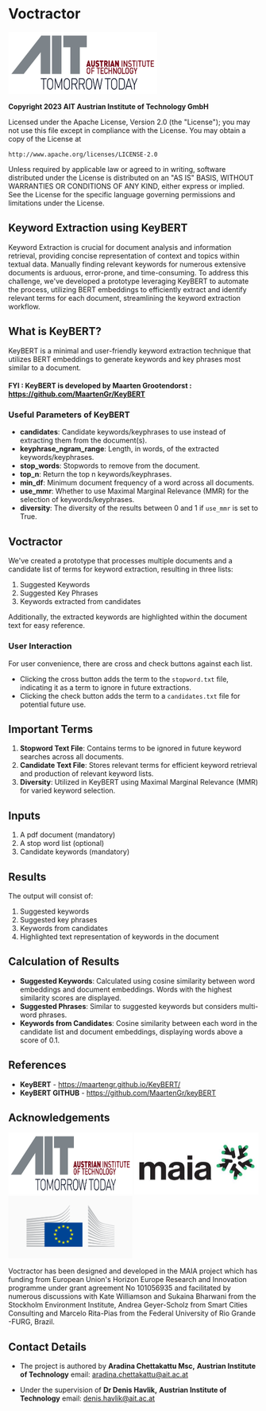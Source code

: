 # Voctractor
<a href="https://www.ait.ac.at/en/" ><img src="https://github.com/ChettakattuA/Voctractor/blob/main/static/Documents/logos/ait.jpg?raw=true" alt="Sample Image" width="300" height="125"></a>

**Copyright 2023 AIT Austrian Institute of Technology GmbH**

Licensed under the Apache License, Version 2.0 (the "License");
you may not use this file except in compliance with the License.
You may obtain a copy of the License at

    http://www.apache.org/licenses/LICENSE-2.0

Unless required by applicable law or agreed to in writing, software
distributed under the License is distributed on an "AS IS" BASIS,
WITHOUT WARRANTIES OR CONDITIONS OF ANY KIND, either express or implied.
See the License for the specific language governing permissions and
limitations under the License.

## Keyword Extraction using KeyBERT

Keyword Extraction is crucial for document analysis and information retrieval, providing concise representation of context and topics within textual data. Manually finding relevant keywords for numerous extensive documents is arduous, error-prone, and time-consuming. To address this challenge, we've developed a prototype leveraging KeyBERT to automate the process, utilizing BERT embeddings to efficiently extract and identify relevant terms for each document, streamlining the keyword extraction workflow.

## What is KeyBERT?

KeyBERT is a minimal and user-friendly keyword extraction technique that utilizes BERT embeddings to generate keywords and key phrases most similar to a document.
#### FYI : KeyBERT is developed by Maarten Grootendorst : https://github.com/MaartenGr/KeyBERT 

### Useful Parameters of KeyBERT

- **candidates**: Candidate keywords/keyphrases to use instead of extracting them from the document(s).
- **keyphrase_ngram_range**: Length, in words, of the extracted keywords/keyphrases.
- **stop_words**: Stopwords to remove from the document.
- **top_n**: Return the top n keywords/keyphrases.
- **min_df**: Minimum document frequency of a word across all documents.
- **use_mmr**: Whether to use Maximal Marginal Relevance (MMR) for the selection of keywords/keyphrases.
- **diversity**: The diversity of the results between 0 and 1 if `use_mmr` is set to True.

## Voctractor

We've created a prototype that processes multiple documents and a candidate list of terms for keyword extraction, resulting in three lists: 
1. Suggested Keywords 
2. Suggested Key Phrases 
3. Keywords extracted from candidates

Additionally, the extracted keywords are highlighted within the document text for easy reference.

### User Interaction

For user convenience, there are cross and check buttons against each list. 
- Clicking the cross button adds the term to the `stopword.txt` file, indicating it as a term to ignore in future extractions.
- Clicking the check button adds the term to a `candidates.txt` file for potential future use.

## Important Terms

1. **Stopword Text File**: Contains terms to be ignored in future keyword searches across all documents.
2. **Candidate Text File**: Stores relevant terms for efficient keyword retrieval and production of relevant keyword lists.
3. **Diversity**: Utilized in KeyBERT using Maximal Marginal Relevance (MMR) for varied keyword selection.

## Inputs

1. A pdf document (mandatory)
2. A stop word list (optional)
3. Candidate keywords (mandatory)

## Results

The output will consist of:

1. Suggested keywords
2. Suggested key phrases
3. Keywords from candidates
4. Highlighted text representation of keywords in the document

## Calculation of Results

- **Suggested Keywords**: Calculated using cosine similarity between word embeddings and document embeddings. Words with the highest similarity scores are displayed.
- **Suggested Phrases**: Similar to suggested keywords but considers multi-word phrases.
- **Keywords from Candidates**: Cosine similarity between each word in the candidate list and document embeddings, displaying words above a score of 0.1.

## References
- **KeyBERT** - https://maartengr.github.io/KeyBERT/
- **KeyBERT GITHUB** - https://github.com/MaartenGr/keyBERT

## Acknowledgements
<a href="https://www.ait.ac.at/en/" ><img src="https://github.com/ChettakattuA/Voctractor/blob/main/static/Documents/logos/ait.jpg?raw=true" alt="Sample Image" width="250" height="125"></a>
<a href="https://maia-project.eu/" ><img src="https://github.com/ChettakattuA/Voctractor/blob/main/static/Documents/logos/MAIA.PNG?raw=true" alt="Sample Image" width="250" height="125"></a>
<a href="https://european-union.europa.eu/index_en" ><img src="https://github.com/ChettakattuA/Voctractor/blob/main/static/Documents/logos/eu.png?raw=true" alt="Sample Image" width="250" height="125"></a>

Voctractor has been designed and developed in the MAIA project which has funding from European Union's Horizon Europe Research and Innovation programme under grant agreement No 101056935 and facilitated by numerous discussions with Kate Williamson and Sukaina Bharwani from the Stockholm Environment Institute, Andrea Geyer-Scholz from Smart Cities Consulting and Marcelo Rita-Pias from the Federal University of Rio Grande -FURG, Brazil. 

## Contact Details
- The project is authored by 
**Aradina Chettakattu Msc,**
**Austrian Institute of Technology**
email: aradina.chettakattu@ait.ac.at

- Under the supervision of 
**Dr Denis Havlik,**
**Austrian Institute of Technology**
email: denis.havlik@ait.ac.at
